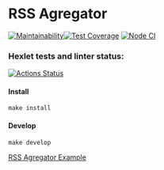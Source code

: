 # RSS Agregator

[![Maintainability](https://api.codeclimate.com/v1/badges/54cc179289dd91947077/maintainability)](https://codeclimate.com/github/Foppp/frontend-project-lvl3/maintainability)[![Test Coverage](https://api.codeclimate.com/v1/badges/54cc179289dd91947077/test_coverage)](https://codeclimate.com/github/Foppp/frontend-project-lvl3/test_coverage) [![Node CI](https://github.com/Foppp/frontend-project-lvl3/workflows/Node%20CI/badge.svg)](https://github.com/Foppp/frontend-project-lvl3/actions)
### Hexlet tests and linter status:
[![Actions Status](https://github.com/Foppp/frontend-project-lvl3/workflows/hexlet-check/badge.svg)](https://github.com/Foppp/frontend-project-lvl3/actions)

#### Install ####
```
make install
```

#### Develop ####
```
make develop
```


[RSS Agregator Example](https://test-mocha-eight.vercel.app/)